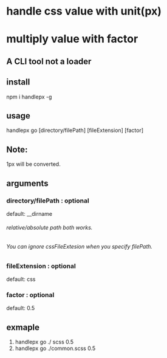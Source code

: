 # handle css value with unit(px) 
# multiply value with factor 

## A CLI tool not a loader

## install
npm i handlepx -g

## usage          
handlepx go [directory/filePath] [fileExtension] [factor]

## Note:
1px will be converted.

## arguments
### directory/filePath : optional
default: __dirname
###### relative/absolute path both works.
###### You can ignore cssFileExtesion when you specify filePath.

### fileExtension : optional
default: css

### factor : optional
default: 0.5

## exmaple
1. handlepx go ./ scss 0.5
2. handlepx go ./common.scss 0.5


 